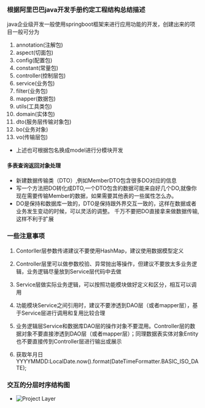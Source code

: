 ### 根据阿里巴巴java开发手册约定工程结构总结描述
java企业级开发一般使用springboot框架来进行应用功能的开发，创建出来的项目一般可分为
1. annotation(注解包)
2. aspect(切面包)
3. config(配置包)
4. constant(常量包)
5. controller(控制层包)
6. service(业务包)
7. filter(业务包)
8. mapper(数据包)
9. utils(工具类包)
10. domain(实体包)
11. dto(服务层传输对象包)
12. bo(业务对象)
13. vo(传输层包)
- 上述也可根据包名换成model进行分模块开发
#### 多表查询返回对象处理
* 新建数据传输类（DTO）,例如MemberDTO包含很多DO对应的信息
* 写一个方法把DO转化成DTO,一个DTO包含的数据可能来自好几个DO,就像你现在需要传输Member的数据，如果需要其他表的一些属性怎么办。
* DO是保持和数据库一致的，DTO是保持跟外界交互一致的，这样在数据或者业务发生变动的时候，可以灵活的调整。
千万不要把DO直接拿来做数据传输,这样不利于扩展
### 一些注意事项
1. Contorller层参数传递建议不要使用HashMap，建议使用数据模型定义

2. Controller层里可以做参数校验、异常抛出等操作，但建议不要放太多业务逻辑，业务逻辑尽量放到Service层代码中去做

3. Service层做实际业务逻辑，可以按照功能模块做好定义和区分，相互可以调用

4. 功能模块Service之间引用时，建议不要渗透到DAO层（或者mapper层），基于Service层进行调用和复用比较合理

5. 业务逻辑层Service和数据库DAO层的操作对象不要混用。Controller层的数据对象不要直接渗透到DAO层（或者mapper层）；同理数据表实体对象Entity也不要直接传到Controller层进行输出或展示

6. 获取年月日YYYYMMDD:LocalDate.now().format(DateTimeFormatter.BASIC_ISO_DATE);
### 交互的分层时序结构图
- ![Project Layer](https://shitu-query-gz.gz.bcebos.com/2020-11-20/09/6e459d93fd6ee9f2?authorization=bce-auth-v1%2F7e22d8caf5af46cc9310f1e3021709f3%2F2020-11-20T01%3A12%3A54Z%2F300%2Fhost%2Fed0935c14bf188c092e015a24ed85b93cf620546a132ae50d629566197654854 "App Layer")
